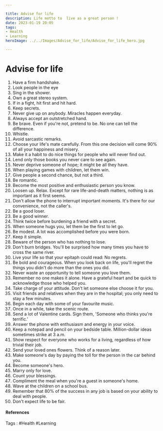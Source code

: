 ```yaml
---

title: Advise for life
description: Life motto to  live as a great person !
date: 2023-01-19 20:05
tags: 
- Health
- Learning
heroImage: ../../Images/Advise_for_life/Advise_for_life_hero.jpg

---
```


# Advise for life

1. Have a firm handshake. 
2. Look people in the eye 
3. Sing in the shower. 
4. Own a great stereo system. 
5. If in a fight, hit first and hit hard. 
6. Keep secrets.
7. Never give up on anybody. Miracles happen everyday. 
8. Always accept an outstretched hand. 
9. Be brave. Even if you're not, pretend to be. No one can tell the difference. 
10. Whistle. 
11. Avoid sarcastic remarks. 
12. Choose your life's mate carefully. From this one decision will come 90% of all your happiness and misery. 
13. Make it a habit to do nice things for people who will never find out. 
14. Lend only those books you never care to see again. 
15. Never deprive someone of hope; it might be all they have. 
16. When playing games with children, let them win. 
17. Give people a second chance, but not a third. 
18. Be romantic. 
19. Become the most positive and enthusiastic person you know. 
20. Loosen up. Relax. Except for rare life-and-death matters, nothing is as important as it first seems. 
21. Don't allow the phone to interrupt important moments. It's there for our convenience, not the caller's. 
22. Be a good loser. 
23. Be a good winner. 
24. Think twice before burdening a friend with a secret. 
25. When someone hugs you, let them be the first to let go. 
26. Be modest. A lot was accomplished before you were born. 
27. Keep it simple. 
28. Beware of the person who has nothing to lose. 
29. Don't burn bridges. You'll be surprised how many times you have to cross the same river. 
30. Live your life so that your epitaph could read: No regrets.
31. Be bold and courageous. When you look back on life, you'll regret the things you didn't do more than the ones you did. 
32. Never waste an opportunity to tell someone you love them. 
33. Remember no one makes it alone. Have a grateful heart and be quick to acknowledge those who helped you. 
34. Take charge of your attitude. Don't let someone else choose it for you. 
35. Visit friends and relatives when they are in the hospital; you only need to stay a few minutes. 
36. Begin each day with some of your favourite music. 
37. Once in a while, take the scenic route.
38. Send a lot of Valentine cards. Sign them, 'Someone who thinks you're terrific.' 
39. Answer the phone with enthusiasm and energy in your voice. 
40. Keep a notepad and pencil on your bedside table. Million-dollar ideas sometimes strike at 3 a.m. 
41. Show respect for everyone who works for a living, regardless of how trivial their job. 
42. Send your loved ones flowers. Think of a reason later. 
43. Make someone's day by paying the toll for the person in the car behind you.
44. Become someone's hero. 
45. Marry only for love. 
46. Count your blessings. 
47. Compliment the meal when you're a guest in someone's home. 
48. Wave at the children on a school bus.
49. Remember that 80% of the success in any job is based on your ability to deal with people.
50. Don't expect life to be fair.
#### References
Tags : #Health #Learning 



